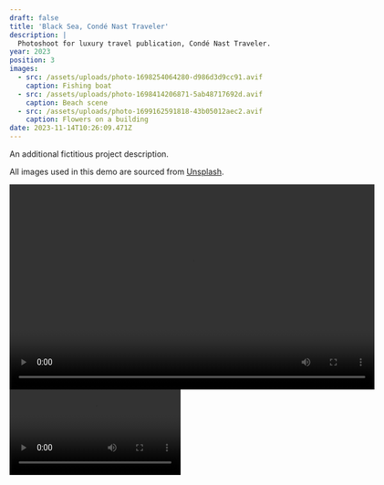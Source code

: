 ```yaml
---
draft: false
title: 'Black Sea, Condé Nast Traveler'
description: |
  Photoshoot for luxury travel publication, Condé Nast Traveler.
year: 2023
position: 3
images:
  - src: /assets/uploads/photo-1698254064280-d986d3d9cc91.avif
    caption: Fishing boat
  - src: /assets/uploads/photo-1698414206871-5ab48717692d.avif
    caption: Beach scene
  - src: /assets/uploads/photo-1699162591818-43b05012aec2.avif
    caption: Flowers on a building
date: 2023-11-14T10:26:09.471Z
---
```

An additional fictitious project description.

All images used in this demo are sourced from [Unsplash](https://unsplash.com/).

 <!-- Add your local MP4 video -->
  <video width="640" height="360" controls>
    <source src="rob_green_Ikaroa_web.mp4" type="video/mp4">
    Your browser does not support the video tag.
  </video>

 <!-- Add your local MP4 video with styling -->
  <video class="responsive-video" controls>
    <source src="/assets/videos/rob_green_Ikaroa_web.mp4" type="video/mp4">
  </video>  